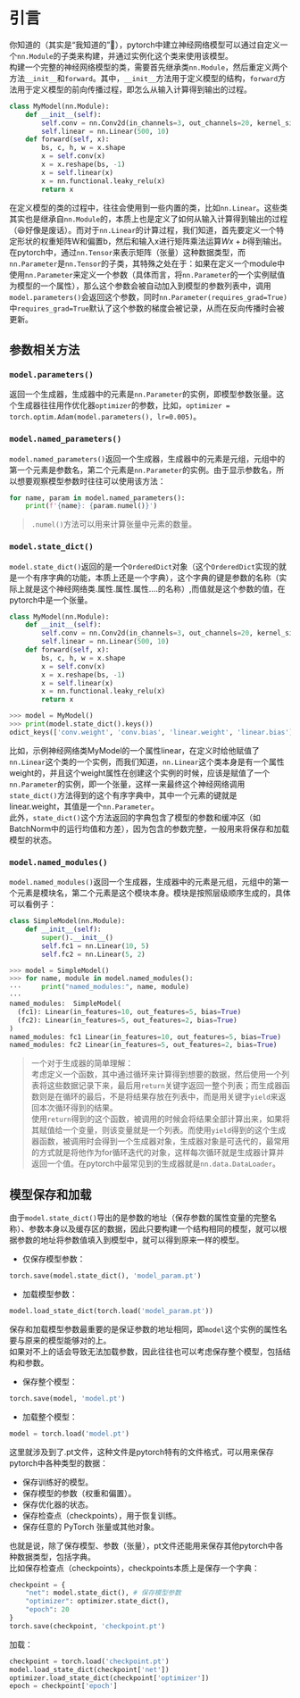 # 引言
你知道的（其实是“我知道的”:rofl:），pytorch中建立神经网络模型可以通过自定义一个`nn.Module`的子类来构建，并通过实例化这个类来使用该模型。  
构建一个完整的神经网络模型的类，需要首先继承类`nn.Module`，然后重定义两个方法`__init__`和`forward`。其中，`__init__`方法用于定义模型的结构，`forward`方法用于定义模型的前向传播过程，即怎么从输入计算得到输出的过程。   
```python
class MyModel(nn.Module):
    def __init__(self):
        self.conv = nn.Conv2d(in_channels=3, out_channels=20, kernel_size=3)
        self.linear = nn.Linear(500, 10)
    def forward(self, x):
        bs, c, h, w = x.shape
        x = self.conv(x)  
        x = x.reshape(bs, -1)
        x = self.linear(x)
        x = nn.functional.leaky_relu(x)     
        return x    
```
在定义模型的类的过程中，往往会使用到一些内置的类，比如`nn.Linear`。这些类其实也是继承自`nn.Module`的，本质上也是定义了如何从输入计算得到输出的过程（:laughing:好像是废话）。而对于`nn.Linear`的计算过程，我们知道，首先要定义一个特定形状的权重矩阵W和偏置b，然后和输入x进行矩阵乘法运算$Wx+b$得到输出。  
在pytorch中，通过`nn.Tensor`来表示矩阵（张量）这种数据类型，而`nn.Parameter`是`nn.Tensor`的子类，其特殊之处在于：如果在定义一个module中使用`nn.Parameter`来定义一个参数（具体而言，将`nn.Parameter`的一个实例赋值为模型的一个属性），那么这个参数会被自动加入到模型的参数列表中，调用`model.parameters()`会返回这个参数，同时`nn.Parameter(requires_grad=True)`中`requires_grad=True`默认了这个参数的梯度会被记录，从而在反向传播时会被更新。  
## 参数相关方法  
### `model.parameters()`  
返回一个生成器，生成器中的元素是`nn.Parameter`的实例，即模型参数张量。这个生成器往往用作优化器`optimizer`的参数，比如，`optimizer = torch.optim.Adam(model.parameters(), lr=0.005)`。  

### `model.named_parameters()`    
`model.named_parameters()`返回一个生成器，生成器中的元素是元组，元组中的第一个元素是参数名，第二个元素是`nn.Parameter`的实例。由于显示参数名，所以想要观察模型参数时往往可以使用该方法： 
```python 
for name, param in model.named_parameters():
    print(f'{name}: {param.numel()}')  
```
> `.numel()`方法可以用来计算张量中元素的数量。  

### `model.state_dict()`  
`model.state_dict()`返回的是一个`OrderedDict`对象（这个`OrderedDict`实现的就是一个有序字典的功能，本质上还是一个字典），这个字典的键是参数的名称（实际上就是这个神经网络类.属性.属性.属性....的名称）,而值就是这个参数的值，在pytorch中是一个张量。
```python
class MyModel(nn.Module):
    def __init__(self):
        self.conv = nn.Conv2d(in_channels=3, out_channels=20, kernel_size=3)
        self.linear = nn.Linear(500, 10)
    def forward(self, x):
        bs, c, h, w = x.shape
        x = self.conv(x)  
        x = x.reshape(bs, -1)
        x = self.linear(x)
        x = nn.functional.leaky_relu(x)     
        return x   

>>> model = MyModel()
>>> print(model.state_dict().keys())
odict_keys(['conv.weight', 'conv.bias', 'linear.weight', 'linear.bias']) 
```
比如，示例神经网络类MyModel的一个属性linear，在定义时给他赋值了`nn.Linear`这个类的一个实例，而我们知道，`nn.Linear`这个类本身是有一个属性weight的，并且这个weight属性在创建这个实例的时候，应该是赋值了一个`nn.Parameter`的实例，即一个张量，这样一来最终这个神经网络调用`state_dict()`方法得到的这个有序字典中，其中一个元素的键就是linear.weight，其值是一个`nn.Parameter`。  
此外，`state_dict()`这个方法返回的字典包含了模型的参数和缓冲区（如BatchNorm中的运行均值和方差），因为包含的参数完整，一般用来将保存和加载模型的状态。  

### `model.named_modules()`  
`model.named_modules()`返回一个生成器，生成器中的元素是元组，元组中的第一个元素是模块名，第二个元素是这个模块本身。模块是按照层级顺序生成的，具体可以看例子：  
```python 
class SimpleModel(nn.Module):
    def __init__(self):
        super().__init__()
        self.fc1 = nn.Linear(10, 5)
        self.fc2 = nn.Linear(5, 2)

>>> model = SimpleModel()
>>> for name, module in model.named_modules():
···     print("named_modules:", name, module)    
···
named_modules:  SimpleModel(
  (fc1): Linear(in_features=10, out_features=5, bias=True)
  (fc2): Linear(in_features=5, out_features=2, bias=True)
)
named_modules: fc1 Linear(in_features=10, out_features=5, bias=True)
named_modules: fc2 Linear(in_features=5, out_features=2, bias=True)
```

> 一个对于生成器的简单理解：  
> 考虑定义一个函数，其中通过循环来计算得到想要的数据，然后使用一个列表将这些数据记录下来，最后用`return`关键字返回一整个列表；而生成器函数则是在循环的最后，不是将结果存放在列表中，而是用关键字`yield`来返回本次循环得到的结果。  
> 使用`return`得到的这个函数，被调用的时候会将结果全部计算出来，如果将其赋值给一个变量，则该变量就是一个列表。而使用`yield`得到的这个生成器函数，被调用时会得到一个生成器对象，生成器对象是可迭代的，最常用的方式就是将他作为for循环迭代的对象，这样每次循环就是生成器计算并返回一个值。在pytorch中最常见到的生成器就是`nn.data.DataLoader`。

## 模型保存和加载  
由于`model.state_dict()`导出的是参数的地址（保存参数的属性变量的完整名称）、参数本身以及缓存区的数据，因此只要构建一个结构相同的模型，就可以根据参数的地址将参数值填入到模型中，就可以得到原来一样的模型。  
- 仅保存模型参数：
```python
torch.save(model.state_dict(), 'model_param.pt')
```
- 加载模型参数：
```python 
model.load_state_dict(torch.load('model_param.pt'))
```
保存和加载模型参数最重要的是保证参数的地址相同，即`model`这个实例的属性名要与原来的模型能够对的上。  
如果对不上的话会导致无法加载参数，因此往往也可以考虑保存整个模型，包括结构和参数。  
- 保存整个模型：
```python
torch.save(model, 'model.pt')
```
- 加载整个模型：
```python
model = torch.load('model.pt')
```
这里就涉及到了.pt文件，这种文件是pytorch特有的文件格式，可以用来保存pytorch中各种类型的数据：
- 保存训练好的模型。
- 保存模型的参数（权重和偏置）。
- 保存优化器的状态。
- 保存检查点（checkpoints），用于恢复训练。
- 保存任意的 PyTorch 张量或其他对象。  

也就是说，除了保存模型、参数（张量），pt文件还能用来保存其他pytorch中各种数据类型，包括字典。  
比如保存检查点（checkpoints），checkpoints本质上是保存一个字典：    
```python 
checkpoint = {
    "net": model.state_dict(), # 保存模型参数
    "optimizer": optimizer.state_dict(),
    "epoch": 20
}
torch.save(checkpoint, 'checkpoint.pt')
```
加载：
```python 
checkpoint = torch.load('checkpoint.pt') 
model.load_state_dict(checkpoint['net'])
optimizer.load_state_dict(checkpoint['optimizer'])
epoch = checkpoint['epoch']
```